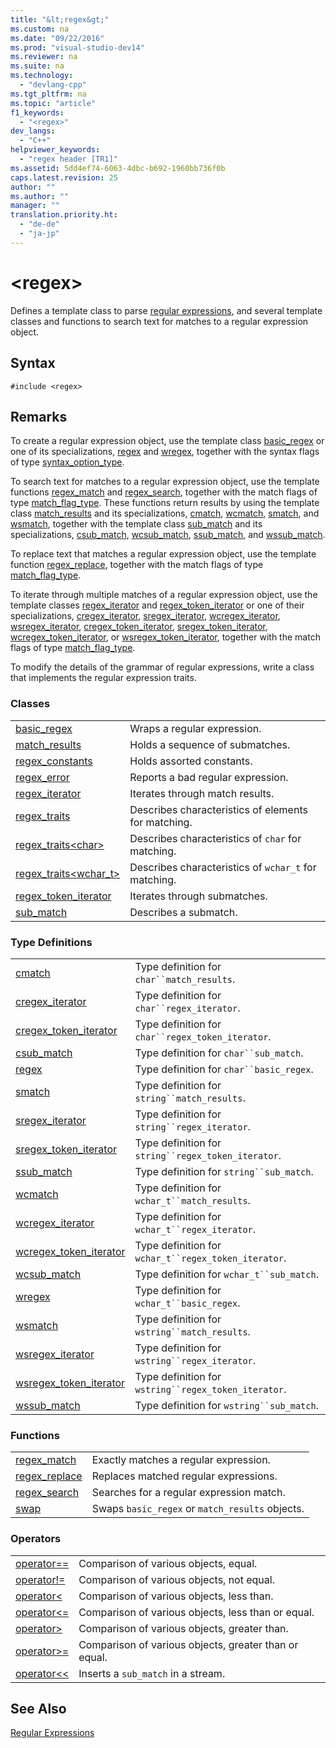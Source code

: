 ```yaml
---
title: "&lt;regex&gt;"
ms.custom: na
ms.date: "09/22/2016"
ms.prod: "visual-studio-dev14"
ms.reviewer: na
ms.suite: na
ms.technology: 
  - "devlang-cpp"
ms.tgt_pltfrm: na
ms.topic: "article"
f1_keywords: 
  - "<regex>"
dev_langs: 
  - "C++"
helpviewer_keywords: 
  - "regex header [TR1]"
ms.assetid: 5dd4ef74-6063-4dbc-b692-1960bb736f0b
caps.latest.revision: 25
author: ""
ms.author: ""
manager: ""
translation.priority.ht: 
  - "de-de"
  - "ja-jp"
---
```

# &lt;regex&gt;
Defines a template class to parse [regular expressions](../vs140/regular-expressions--c---.md), and several template classes and functions to search text for matches to a regular expression object.  
  
## Syntax  
  
```  
#include <regex>  
```  
  
## Remarks  
 To create a regular expression object, use the template class [basic_regex](../vs140/basic_regex-class.md) or one of its specializations, [regex](../vs140/-regex--typedefs.md#regex_typedef) and [wregex](../vs140/-regex--typedefs.md#wregex_typedef), together with the syntax flags of type [syntax_option_type](../vs140/regex_constants-class.md#regex_constants__syntax_option_type).  
  
 To search text for matches to a regular expression object, use the template functions [regex_match](../vs140/-regex--functions.md#regex_match_function) and [regex_search](../vs140/-regex--functions.md#regex_search_function), together with the match flags of type [match_flag_type](../vs140/regex_constants-class.md#regex_constants__match_flag_type). These functions return results by using the template class [match_results](../vs140/match_results-class.md) and its specializations, [cmatch](../vs140/-regex--typedefs.md#cmatch_typedef), [wcmatch](../vs140/-regex--typedefs.md#wcmatch_typedef), [smatch](../vs140/-regex--typedefs.md#smatch_typedef), and [wsmatch](../vs140/-regex--typedefs.md#wsmatch_typedef), together with the template class [sub_match](../vs140/sub_match-class.md) and its specializations, [csub_match](../vs140/-regex--typedefs.md#csub_match_typedef), [wcsub_match](../vs140/-regex--typedefs.md#wcsub_match_typedef), [ssub_match](../vs140/-regex--typedefs.md#ssub_match_typedef), and [wssub_match](../vs140/-regex--typedefs.md#wssub_match_typedef).  
  
 To replace text that matches a regular expression object, use the template function [regex_replace](../vs140/-regex--functions.md#regex_replace_function), together with the match flags of type [match_flag_type](../vs140/regex_constants-class.md#regex_constants__match_flag_type).  
  
 To iterate through multiple matches of a regular expression object, use the template classes [regex_iterator](../vs140/regex_iterator-class.md) and [regex_token_iterator](../vs140/regex_token_iterator-class.md) or one of their specializations, [cregex_iterator](../vs140/-regex--typedefs.md#cregex_iterator_typedef), [sregex_iterator](../vs140/-regex--typedefs.md#sregex_iterator_typedef), [wcregex_iterator](../vs140/-regex--typedefs.md#wcregex_iterator_typedef), [wsregex_iterator](../vs140/-regex--typedefs.md#wsregex_iterator_typedef), [cregex_token_iterator](../vs140/-regex--typedefs.md#cregex_token_iterator_typedef), [sregex_token_iterator](../vs140/-regex--typedefs.md#sregex_token_iterator_typedef), [wcregex_token_iterator](../vs140/-regex--typedefs.md#wcregex_token_iterator_typedef), or [wsregex_token_iterator](../vs140/-regex--typedefs.md#wsregex_token_iterator_typedef), together with the match flags of type [match_flag_type](../vs140/regex_constants-class.md#regex_constants__match_flag_type).  
  
 To modify the details of the grammar of regular expressions, write a class that implements the regular expression traits.  
  
### Classes  
  
|||  
|-|-|  
|[basic_regex](../vs140/basic_regex-class.md)|Wraps a regular expression.|  
|[match_results](../vs140/match_results-class.md)|Holds a sequence of submatches.|  
|[regex_constants](../vs140/regex_constants-class.md)|Holds assorted constants.|  
|[regex_error](../vs140/regex_error-class.md)|Reports a bad regular expression.|  
|[regex_iterator](../vs140/regex_iterator-class.md)|Iterates through match results.|  
|[regex_traits](../vs140/regex_traits-class.md)|Describes characteristics of elements for matching.|  
|[regex_traits<char\>](../vs140/regex_traits-char--class.md)|Describes characteristics of `char` for matching.|  
|[regex_traits<wchar_t>](../vs140/regex_traits-wchar_t--class.md)|Describes characteristics of `wchar_t` for matching.|  
|[regex_token_iterator](../vs140/regex_token_iterator-class.md)|Iterates through submatches.|  
|[sub_match](../vs140/sub_match-class.md)|Describes a submatch.|  
  
### Type Definitions  
  
|||  
|-|-|  
|[cmatch](../vs140/-regex--typedefs.md#cmatch_typedef)|Type definition for `char``match_results`.|  
|[cregex_iterator](../vs140/-regex--typedefs.md#cregex_iterator_typedef)|Type definition for `char``regex_iterator`.|  
|[cregex_token_iterator](../vs140/-regex--typedefs.md#cregex_token_iterator_typedef)|Type definition for `char``regex_token_iterator`.|  
|[csub_match](../vs140/-regex--typedefs.md#csub_match_typedef)|Type definition for `char``sub_match`.|  
|[regex](../vs140/-regex--typedefs.md#regex_typedef)|Type definition for `char``basic_regex`.|  
|[smatch](../vs140/-regex--typedefs.md#smatch_typedef)|Type definition for `string``match_results`.|  
|[sregex_iterator](../vs140/-regex--typedefs.md#sregex_iterator_typedef)|Type definition for `string``regex_iterator`.|  
|[sregex_token_iterator](../vs140/-regex--typedefs.md#sregex_token_iterator_typedef)|Type definition for `string``regex_token_iterator`.|  
|[ssub_match](../vs140/-regex--typedefs.md#ssub_match_typedef)|Type definition for `string``sub_match`.|  
|[wcmatch](../vs140/-regex--typedefs.md#wcmatch_typedef)|Type definition for `wchar_t``match_results`.|  
|[wcregex_iterator](../vs140/-regex--typedefs.md#wcregex_iterator_typedef)|Type definition for `wchar_t``regex_iterator`.|  
|[wcregex_token_iterator](../vs140/-regex--typedefs.md#wcregex_token_iterator_typedef)|Type definition for `wchar_t``regex_token_iterator`.|  
|[wcsub_match](../vs140/-regex--typedefs.md#wcsub_match_typedef)|Type definition for `wchar_t``sub_match`.|  
|[wregex](../vs140/-regex--typedefs.md#wregex_typedef)|Type definition for `wchar_t``basic_regex`.|  
|[wsmatch](../vs140/-regex--typedefs.md#wsmatch_typedef)|Type definition for `wstring``match_results`.|  
|[wsregex_iterator](../vs140/-regex--typedefs.md#wsregex_iterator_typedef)|Type definition for `wstring``regex_iterator`.|  
|[wsregex_token_iterator](../vs140/-regex--typedefs.md#wsregex_token_iterator_typedef)|Type definition for `wstring``regex_token_iterator`.|  
|[wssub_match](../vs140/-regex--typedefs.md#wssub_match_typedef)|Type definition for `wstring``sub_match`.|  
  
### Functions  
  
|||  
|-|-|  
|[regex_match](../vs140/-regex--functions.md#regex_match_function)|Exactly matches a regular expression.|  
|[regex_replace](../vs140/-regex--functions.md#regex_replace_function)|Replaces matched regular expressions.|  
|[regex_search](../vs140/-regex--functions.md#regex_search_function)|Searches for a regular expression match.|  
|[swap](../vs140/-regex--functions.md#swap_function)|Swaps `basic_regex` or `match_results` objects.|  
  
### Operators  
  
|||  
|-|-|  
|[operator==](../vs140/-regex--operators.md#operator_eq_eq)|Comparison of various objects, equal.|  
|[operator!=](../vs140/-regex--operators.md#operator_neq)|Comparison of various objects, not equal.|  
|[operator<](../vs140/-regex--operators.md#operator_lt_)|Comparison of various objects, less than.|  
|[operator<=](../vs140/-regex--operators.md#operator_lt__eq)|Comparison of various objects, less than or equal.|  
|[operator>](../vs140/-regex--operators.md#operator_gt_)|Comparison of various objects, greater than.|  
|[operator>=](../vs140/-regex--operators.md#operator_gt__eq)|Comparison of various objects, greater than or equal.|  
|[operator<<](../vs140/-regex--operators.md#operator_lt__lt_)|Inserts a `sub_match` in a stream.|  
  
## See Also  
 [Regular Expressions](../vs140/regular-expressions--c---.md)
